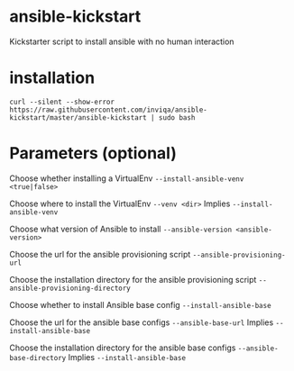 # ansible-kickstart
Kickstarter script to install ansible with no human interaction

# installation
```
curl --silent --show-error https://raw.githubusercontent.com/inviqa/ansible-kickstart/master/ansible-kickstart | sudo bash
```

# Parameters (optional)
Choose whether installing a VirtualEnv
`--install-ansible-venv <true|false>`

Choose where to install the VirtualEnv
`--venv <dir>`
Implies `--install-ansible-venv`

Choose what version of Ansible to install
`--ansible-version <ansible-version>`

Choose the url for the ansible provisioning script
`--ansible-provisioning-url`

Choose the installation directory for the ansible provisioning script
`--ansible-provisioning-directory`

Choose whether to install Ansible base config
`--install-ansible-base`

Choose the url for the ansible base configs
`--ansible-base-url`
Implies `--install-ansible-base`

Choose the installation directory for the ansible base configs
`--ansible-base-directory`
Implies `--install-ansible-base`
